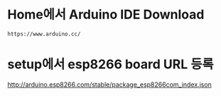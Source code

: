 # Home에서 Arduino IDE Download
    https://www.arduino.cc/
# setup에서 esp8266 board URL 등록
  http://arduino.esp8266.com/stable/package_esp8266com_index.json
